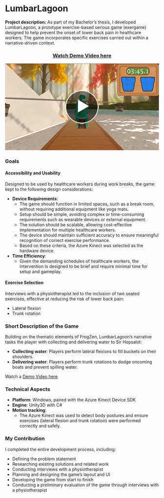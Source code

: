 # **LumbarLagoon**

**Project description:** As part of my Bachelor’s thesis, I developed LumbarLagoon, a prototype exercise-based serious game (exergame) designed to help prevent the onset of lower back pain in healthcare workers. The game incorporates specific exercises carried out within a narrative-driven context.

<h3 align="center"><a href="https://youtu.be/DFLsVvO5Eu8">Watch Demo Video here</a></h3>
<div style="display: flex; justify-content: center;">
  <a href="https://youtu.be/DFLsVvO5Eu8">
    <img width="600" src="images/lumbar_lagoon_water_delivery.png" alt="LumbarLagoon">
  </a>
</div>

### Goals

#### Accessibility and Usability

Designed to be used by healthcare workers during work breaks, the game kept to the following design considerations:

- **Device Requirements**:
  - The game should function in limited spaces, such as a break room, without requiring additional equipment like yoga mats.
  - Setup should be simple, avoiding complex or time-consuming requirements such as wearable devices or external equipment.
  - The solution should be scalable, allowing cost-effective implementation for multiple healthcare workers.
  - The device should maintain sufficient accuracy to ensure meaningful recognition of correct exercise performance.
  - Based on these criteria, the Azure Kinect was selected as the hardware device.
- **Time Efficiency**:
  - Given the demanding schedules of healthcare workers, the intervention is designed to be brief and require minimal time for setup and gameplay.

#### Exercise Selection

Interviews with a physiotherapist led to the inclusion of two seated exercises, effective at reducing the risk of lower back pain:

- Lateral flexion
- Trunk rotation

### Short Description of the Game

Building on the thematic elements of FrogZen, LumbarLagoon’s narrative tasks the player with collecting and delivering water to Sir Hopsalot:

- **Collecting water**: Players perform lateral flexions to fill buckets on their shoulders.
- **Delivering water**: Players perform trunk rotations to dodge oncoming boats and prevent spilling water.

Watch a [Demo Video here](https://youtu.be/DFLsVvO5Eu8).

### Technical Aspects

- **Platform**: Windows, paired with the Azure Kinect Device SDK
- **Engine**: Unity3D with C#
- **Motion tracking**:
  - The Azure Kinect was used to detect body postures and ensure exercises (lateral flexion and trunk rotation) were performed correctly and safely.

### My Contribution

I completed the entire development process, including:

- Defining the problem statement
- Researching existing solutions and related work
- Conducting interviews with a physiotherapist
- Planning and designing the game’s layout and UI
- Developing the game from start to finish
- Conducting a preliminary evaluation of the game through interviews with a physiotherapist
